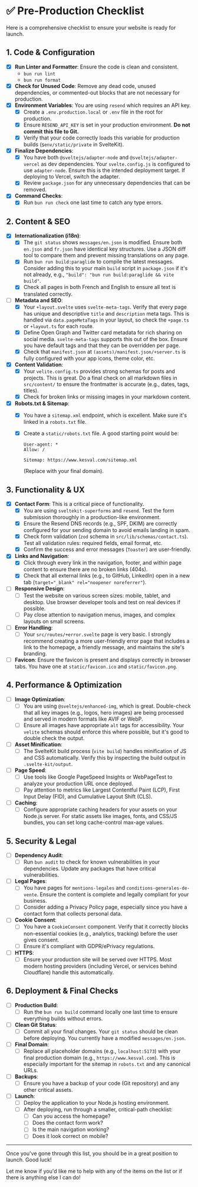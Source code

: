 # ✅ Pre-Production Checklist

Here is a comprehensive checklist to ensure your website is ready for launch.

## 1. Code & Configuration

- [x] **Run Linter and Formatter**: Ensure the code is clean and consistent.
  - `bun run lint`
  - `bun run format`
- [x] **Check for Unused Code**: Remove any dead code, unused dependencies, or commented-out blocks that are not necessary for production.
- [x] **Environment Variables**: You are using `resend` which requires an API key.
  - [x] Create a `.env.production.local` or `.env` file in the root for production.
  - [x] Ensure `RESEND_API_KEY` is set in your production environment. **Do not commit this file to Git.**
  - [x] Verify that your code correctly loads this variable for production builds (`$env/static/private` in SvelteKit).
- [x] **Finalize Dependencies**:
  - [x] You have both `@sveltejs/adapter-node` and `@sveltejs/adapter-vercel` as dev dependencies. Your `svelte.config.js` is configured to use `adapter-node`. Ensure this is the intended deployment target. If deploying to Vercel, switch the adapter.
  - [x] Review `package.json` for any unnecessary dependencies that can be removed.
- [x] **Command Checks**:
  - [x] Run `bun run check` one last time to catch any type errors.

## 2. Content & SEO

- [x] **Internationalization (i18n)**:
  - [x] The `git status` shows `messages/en.json` is modified. Ensure both `en.json` and `fr.json` have identical key structures. Use a JSON diff tool to compare them and prevent missing translations on any page.
  - [x] Run `bun run build:paraglide` to compile the latest messages. Consider adding this to your main `build` script in `package.json` if it's not already, e.g., `"build": "bun run build:paraglide && vite build"`.
  - [x] Check all pages in both French and English to ensure all text is translated correctly.
- [ ] **Metadata and SEO**:
  - [x] Your `+layout.svelte` uses `svelte-meta-tags`. Verify that every page has unique and descriptive `title` and `description` meta tags. This is handled via `data.pageMetaTags` in your layout, so check the `+page.ts` or `+layout.ts` for each route.
  - [x] Define Open Graph and Twitter card metadata for rich sharing on social media. `svelte-meta-tags` supports this out of the box. Ensure you have default tags and that they can be overridden per page.
  - [x] Check that `manifest.json` at `(assets)/manifest.json/+server.ts` is fully configured with your app icons, theme color, etc.
- [x] **Content Validation**:
  - [x] Your `velite.config.ts` provides strong schemas for posts and projects. This is great. Do a final check on all markdown files in `src/content/` to ensure the frontmatter is accurate (e.g., dates, tags, titles).
  - [x] Check for broken links or missing images in your markdown content.
- [x] **Robots.txt & Sitemap**:
  - [x] You have a `sitemap.xml` endpoint, which is excellent. Make sure it's linked in a `robots.txt` file.
  - [x] Create a `static/robots.txt` file. A good starting point would be:

    ```
    User-agent: *
    Allow: /

    Sitemap: https://www.kesval.com/sitemap.xml
    ```

    (Replace with your final domain).

## 3. Functionality & UX

- [x] **Contact Form**: This is a critical piece of functionality.
  - [x] You are using `sveltekit-superforms` and `resend`. Test the form submission thoroughly in a production-like environment.
  - [x] Ensure the Resend DNS records (e.g., SPF, DKIM) are correctly configured for your sending domain to avoid emails landing in spam.
  - [x] Check form validation (`zod` schema in `src/lib/schemas/contact.ts`). Test all validation rules: required fields, email format, etc.
  - [x] Confirm the success and error messages (`Toaster`) are user-friendly.
- [x] **Links and Navigation**:
  - [x] Click through every link in the navigation, footer, and within page content to ensure there are no broken links (404s).
  - [x] Check that all external links (e.g., to GitHub, LinkedIn) open in a new tab (`target="_blank" rel="noopener noreferrer"`).
- [ ] **Responsive Design**:
  - [ ] Test the website on various screen sizes: mobile, tablet, and desktop. Use browser developer tools and test on real devices if possible.
  - [ ] Pay close attention to navigation menus, images, and complex layouts on small screens.
- [ ] **Error Handling**:
  - [ ] Your `src/routes/+error.svelte` page is very basic. I strongly recommend creating a more user-friendly error page that includes a link to the homepage, a friendly message, and maintains the site's branding.
- [ ] **Favicon**: Ensure the favicon is present and displays correctly in browser tabs. You have one at `static/favicon.ico` and `static/favicon.png`.

## 4. Performance & Optimization

- [ ] **Image Optimization**:
  - [ ] You are using `@sveltejs/enhanced-img`, which is great. Double-check that all key images (e.g., logos, hero images) are being processed and served in modern formats like AVIF or WebP.
  - [ ] Ensure all images have appropriate `alt` tags for accessibility. Your `velite` schemas should enforce this where possible, but it's good to double check the output.
- [ ] **Asset Minification**:
  - [ ] The SvelteKit build process (`vite build`) handles minification of JS and CSS automatically. Verify this by inspecting the build output in `.svelte-kit/output`.
- [ ] **Page Speed**:
  - [ ] Use tools like Google PageSpeed Insights or WebPageTest to analyze your production URL once deployed.
  - [ ] Pay attention to metrics like Largest Contentful Paint (LCP), First Input Delay (FID), and Cumulative Layout Shift (CLS).
- [ ] **Caching**:
  - [ ] Configure appropriate caching headers for your assets on your Node.js server. For static assets like images, fonts, and CSS/JS bundles, you can set long cache-control max-age values.

## 5. Security & Legal

- [ ] **Dependency Audit**:
  - [ ] Run `bun audit` to check for known vulnerabilities in your dependencies. Update any packages that have critical vulnerabilities.
- [ ] **Legal Pages**:
  - [ ] You have pages for `mentions-legales` and `conditions-generales-de-vente`. Ensure the content is complete and legally compliant for your business.
  - [ ] Consider adding a Privacy Policy page, especially since you have a contact form that collects personal data.
- [ ] **Cookie Consent**:
  - [ ] You have a `CookieConsent` component. Verify that it correctly blocks non-essential cookies (e.g., analytics, tracking) before the user gives consent.
  - [ ] Ensure it's compliant with GDPR/ePrivacy regulations.
- [ ] **HTTPS**:
  - [ ] Ensure your production site will be served over HTTPS. Most modern hosting providers (including Vercel, or services behind Cloudflare) handle this automatically.

## 6. Deployment & Final Checks

- [ ] **Production Build**:
  - [ ] Run the `bun run build` command locally one last time to ensure everything builds without errors.
- [ ] **Clean Git Status**:
  - [ ] Commit all your final changes. Your `git status` should be clean before deploying. You currently have a modified `messages/en.json`.
- [ ] **Final Domain**:
  - [ ] Replace all placeholder domains (e.g., `localhost:5173`) with your final production domain (e.g., `https://www.kesval.com`). This is especially important for the sitemap in `robots.txt` and any canonical URLs.
- [ ] **Backups**:
  - [ ] Ensure you have a backup of your code (Git repository) and any other critical assets.
- [ ] **Launch**:
  - [ ] Deploy the application to your Node.js hosting environment.
  - [ ] After deploying, run through a smaller, critical-path checklist:
    - [ ] Can you access the homepage?
    - [ ] Does the contact form work?
    - [ ] Is the main navigation working?
    - [ ] Does it look correct on mobile?

---

Once you've gone through this list, you should be in a great position to launch. Good luck!

Let me know if you'd like me to help with any of the items on the list or if there is anything else I can do!
